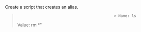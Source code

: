 Create a script that creates an alias.
>                                                 > Name: ls
> Value: rm *"
